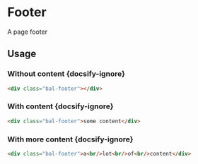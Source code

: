 # Footer

A page footer

## Usage

### Without content {docsify-ignore}

```html
<div class="bal-footer"></div>
```

### With content {docsify-ignore}

```html
<div class="bal-footer">some content</div>

```

### With more content {docsify-ignore}

```html
<div class="bal-footer">a<br/>lot<br/>of<br/>content</div>
```
